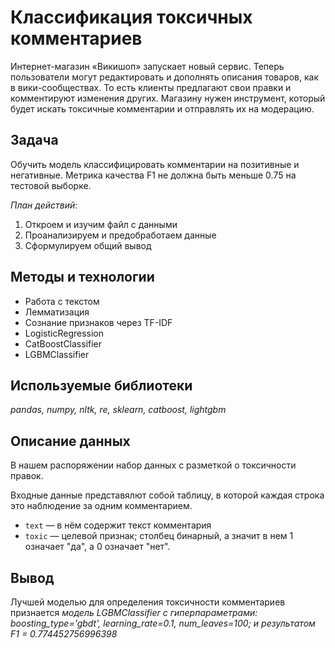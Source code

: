 # Классификация токсичных комментариев
Интернет-магазин «Викишоп» запускает новый сервис. Теперь пользователи могут редактировать и дополнять описания товаров, как в вики-сообществах.
То есть клиенты предлагают свои правки и комментируют изменения других. Магазину нужен инструмент, который будет искать токсичные комментарии и отправлять их на модерацию.

## Задача
Обучить модель классифицировать комментарии на позитивные и негативные. Метрика качества F1 не должна быть меньше 0.75 на тестовой выборке.

*План действий*:
1. Откроем и изучим файл с данными
2. Проанализируем и предобработаем данные
3. Сформулируем общий вывод

## Методы и технологии
- Работа с текстом
- Лемматизация
- Сознание признаков через TF-IDF
- LogisticRegression
- CatBoostClassifier
- LGBMClassifier

## Используемые библиотеки
*pandas, numpy, nltk, re, sklearn, catboost, lightgbm*

## Описание данных
В нашем распоряжении набор данных с разметкой о токсичности правок.

Входные данные представялют собой таблицу, в которой каждая строка это наблюдение за одним комментарием.
- `text`  — в нём содержит текст комментария
- `toxic` — целевой признак; столбец бинарный, а значит в нем 1 означает "да", а 0 означает "нет".

## Вывод 
Лучшей моделью для определения токсичности комментариев признается *модель LGBMClassifier с гиперпараметрами:  boosting_type='gbdt', learning_rate=0.1, num_leaves=100; и результатом F1 = 0.774452756996398*
